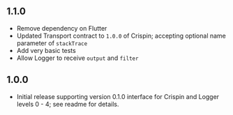 ## 1.1.0
- Remove dependency on Flutter
- Updated Transport contract to `1.0.0` of Crispin; accepting optional name parameter of `stackTrace`
- Add very basic tests
- Allow Logger to receive `output` and `filter`

## 1.0.0

* Initial release supporting version 0.1.0 interface for Crispin and Logger levels 0 - 4; see readme for details.
